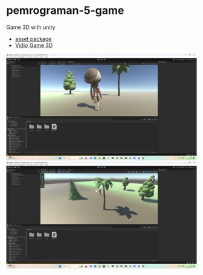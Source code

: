 # pemrograman-5-game

Game 3D with unity
- [asset package](https://drive.google.com/file/d/186YyevO7WCvSZvlyWjwggONdDd_xXZh5/view?usp=sharing)
- [Vidio Game 3D](https://drive.google.com/file/d/1sS5mwTwP0HMWNzz-oc1c0KrdIEHzUNYZ/view?usp=sharing)

<img loading="lazy" width="700px" src="./game.png" alt="awal" />
<img loading="lazy" width="700px" src="./scene.png" alt="scenes" />
